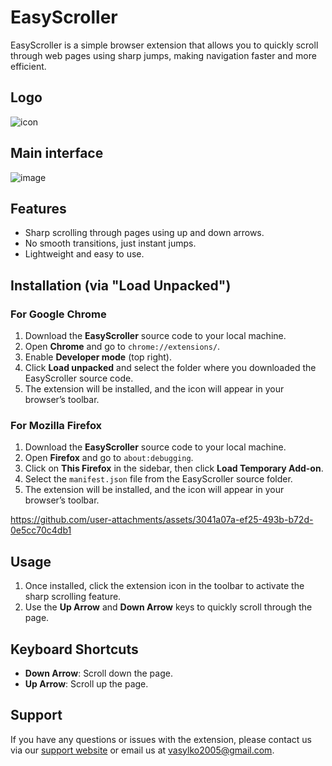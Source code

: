 # EasyScroller

EasyScroller is a simple browser extension that allows you to quickly scroll through web pages using sharp jumps, making navigation faster and more efficient.

## Logo 
![icon](https://github.com/user-attachments/assets/d0ae34e5-cddb-4203-a64f-e916332ed7d8)

## Main interface
![image](https://github.com/user-attachments/assets/51aa0f66-04d0-4b40-b76f-cf4cc1a1c10e)


## Features

- Sharp scrolling through pages using up and down arrows.
- No smooth transitions, just instant jumps.
- Lightweight and easy to use.

## Installation (via "Load Unpacked")

### For Google Chrome

1. Download the **EasyScroller** source code to your local machine.
2. Open **Chrome** and go to `chrome://extensions/`.
3. Enable **Developer mode** (top right).
4. Click **Load unpacked** and select the folder where you downloaded the EasyScroller source code.
5. The extension will be installed, and the icon will appear in your browser’s toolbar.

### For Mozilla Firefox

1. Download the **EasyScroller** source code to your local machine.
2. Open **Firefox** and go to `about:debugging`.
3. Click on **This Firefox** in the sidebar, then click **Load Temporary Add-on**.
4. Select the `manifest.json` file from the EasyScroller source folder.
5. The extension will be installed, and the icon will appear in your browser’s toolbar.


https://github.com/user-attachments/assets/3041a07a-ef25-493b-b72d-0e5cc70c4db1

## Usage

1. Once installed, click the extension icon in the toolbar to activate the sharp scrolling feature.
2. Use the **Up Arrow** and **Down Arrow** keys to quickly scroll through the page.

## Keyboard Shortcuts

- **Down Arrow**: Scroll down the page.
- **Up Arrow**: Scroll up the page.

## Support

If you have any questions or issues with the extension, please contact us via our [support website](#) or email us at [vasylko2005@gmail.com](vasylko2005@gmail.com).
